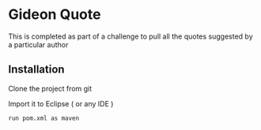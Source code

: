 # Gideon Quote

This is completed as part of a challenge to pull all the quotes suggested by a particular author

## Installation

Clone the project from git

Import it to Eclipse ( or any IDE )


```bash
run pom.xml as maven
```

